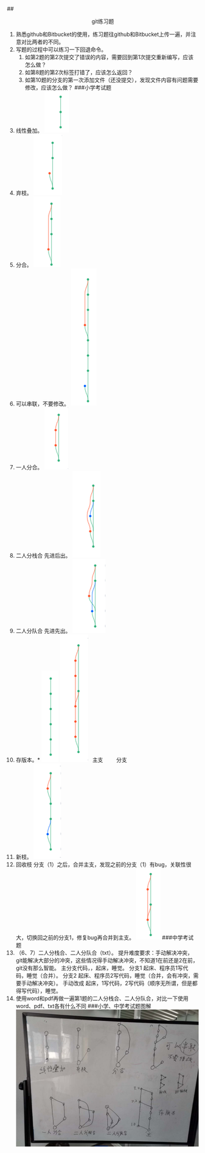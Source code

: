 ##<center>git练习题</center>
1. 熟悉github和Bitbucket的使用，练习题往github和Bitbucket上传一遍，并注意对比两者的不同。
2. 写题的过程中可以练习一下回退命令。
    1. 如第2题的第2次提交了错误的内容，需要回到第1次提交重新编写，应该怎么做？
    2. 如第8题的第2次标签打错了，应该怎么返回？
    3. 如第10题的分支的第一次添加文件（还没提交），发现文件内容有问题需要修改，应该怎么做？
###小学考试题
1. 线性叠加。
![img](img/1线性叠加.jpg )
2. 弃枝。
![img](img/2弃枝.jpg )
3. 分合。
![img](img/3分合.jpg )
4. 可以串联，不要修改。
![img](img/4串联.jpg )
5. 一人分合。
![img](img/5一人分合.jpg )
6. 二人分栈合   先进后出。
![img](img/6二人分栈合.jpg )
7. 二人分队合 先进先出。
![img](img/7二人分队合.jpg )
8. 存版本。*
![img](img/8存版本主枝.jpg ) ![img](img/8存版本分枝.jpg )
 &ensp;主支&emsp;&emsp;&ensp;分支
9. 新枝。
![img](img/9新枝.jpg )
10. 回收枝   分支（1）之后，合并主支，发现之前的分支（1）有bug，关联性很大，切换回之前的分支1，修复bug再合并到主支。
![img](img/10回收枝.jpg )
###中学考试题
1. （6、7）二人分栈合、二人分队合（txt）。
提升难度要求：手动解决冲突，git能解决大部分的冲突，这些情况得手动解决冲突，不知道1在前还是2在前，git没有那么智能。
主分支代码，，起床，睡觉。
分支1    起床、程序员1写代码，睡觉（合并）。
分支2    起床、程序员2写代码，睡觉（合并，会有冲突，需要手动解决冲突）。
手动改成  起床，1写代码，2写代码（顺序无所谓，但是都得写代码），睡觉。
2. 使用word和pdf再做一遍第1题的二人分栈合、二人分队合，对比一下使用word、pdf、txt各有什么不同
###小学、中学考试题图解
![img](img/git题目图解.jpg )
